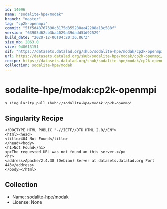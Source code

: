 ```yaml
---
id: 14096
name: "sodalite-hpe/modak"
branch: "master"
tag: "cp2k-openmpi"
commit: "5ff5d48767390c3175d355288ae42288a13c588f"
version: "63903d62cb3ba4029a39dadd53d92529"
build_date: "2020-12-06T04:20:36.867Z"
size_mb: 2063.0
size: 948613151
sif: "https://datasets.datalad.org/shub/sodalite-hpe/modak/cp2k-openmpi/2020-12-06-5ff5d487-63903d62/63903d62cb3ba4029a39dadd53d92529.sif"
url: https://datasets.datalad.org/shub/sodalite-hpe/modak/cp2k-openmpi/2020-12-06-5ff5d487-63903d62/
recipe: https://datasets.datalad.org/shub/sodalite-hpe/modak/cp2k-openmpi/2020-12-06-5ff5d487-63903d62/Singularity
collection: sodalite-hpe/modak
---
```


# sodalite-hpe/modak:cp2k-openmpi

```bash
$ singularity pull shub://sodalite-hpe/modak:cp2k-openmpi
```

## Singularity Recipe

```singularity
<!DOCTYPE HTML PUBLIC "-//IETF//DTD HTML 2.0//EN">
<html><head>
<title>404 Not Found</title>
</head><body>
<h1>Not Found</h1>
<p>The requested URL was not found on this server.</p>
<hr>
<address>Apache/2.4.38 (Debian) Server at datasets.datalad.org Port 443</address>
</body></html>
```

## Collection

 - Name: [sodalite-hpe/modak](https://github.com/sodalite-hpe/modak)
 - License: None

